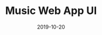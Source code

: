 ---
title: "Music Web App UI"
description: "A little concept for an web app that lets users find and listen their favorite songs. My main goal was to make the platform clean and awesome."
date: "2019-10-20"
category: "UI/UX Design"
client: null
featuredImage: "../images/projects/music-web-app.png"
sharebuttons: true
projectLink: "https://dribbble.com/shots/7687430-Music-Web-App-UI"
---